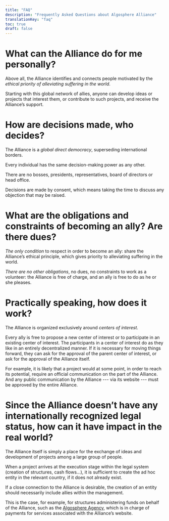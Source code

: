 ```yaml
---
title: "FAQ"
description: "Frequently Asked Questions about Algosphere Alliance"
translationKey: "faq"
toc: true
draft: false
---
```


# What can the Alliance do for me personally?
Above all, the Alliance identifies and connects people motivated by the *ethical priority of alleviating suffering in the world*.

Starting with this global network of allies, anyone can develop ideas or projects that interest them, or contribute to such projects, and receive the Alliance’s support.

# How are decisions made, who decides?
The Alliance is a *global direct democracy*, superseding international borders.

Every individual has the same decision-making power as any other.

There are no bosses, presidents, representatives, board of directors or head office.

Decisions are made by consent, which means taking the time to discuss any objection that may be raised.

# What are the obligations and constraints of becoming an ally? Are there dues?
*The only condition* to respect in order to become an ally: share the Alliance’s ethical principle, which gives priority to alleviating suffering in the world.

*There are no other obligations*, no dues, no constraints to work as a volunteer: the Alliance is free of charge, and an ally is free to do as he or she pleases.

# Practically speaking, how does it work?
The Alliance is organized exclusively around *centers of interest*.

Every ally is free to propose a new center of interest or to participate in an existing center of interest. The participants in a center of interest do as they like in an entirely decentralized manner. If it is necessary for moving things forward, they can ask for the approval of the parent center of interest, or ask for the approval of the Alliance itself.

For example, it is likely that a project would at some point, in order to reach its potential, require an official communication on the part of the Alliance. And any public communication by the Alliance --- via its website --- must be approved by the entire Alliance.

# Since the Alliance doesn’t have any internationally recognized legal status, how can it have impact in the real world?
The Alliance itself is simply a place for the exchange of ideas and development of projects among a large group of people.

When a project arrives at the execution stage within the legal system (creation of structures, cash flows...), it is sufficient to create the ad hoc entity in the relevant country, if it does not already exist.

If a close connection to the Alliance is desirable, the creation of an entity should necessarily include allies within the management.

This is the case, for example, for structures administering funds on behalf of the Alliance, such as the [Algosphere Agency](https://www.ic.gc.ca/app/scr/cc/CorporationsCanada/fdrlCrpDtls.html?corpId=8368970), which is in charge of payments for services associated with the Alliance’s website.
